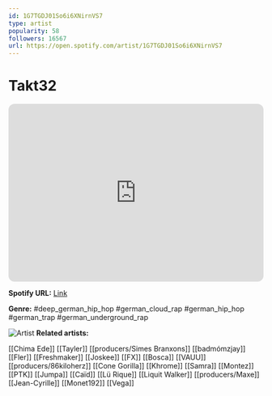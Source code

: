 ```yaml
---
id: 1G7TGDJ01So6i6XNirnVS7
type: artist
popularity: 58
followers: 16567
url: https://open.spotify.com/artist/1G7TGDJ01So6i6XNirnVS7
---
```

# Takt32

<iframe style="border-radius:12px" src="https://open.spotify.com/embed/artist/1G7TGDJ01So6i6XNirnVS7" width="100%" height="352" frameBorder="0" allowfullscreen="" allow="autoplay; clipboard-write; encrypted-media; fullscreen; picture-in-picture" loading="lazy"></iframe>

**Spotify URL:** [Link](https://open.spotify.com/artist/1G7TGDJ01So6i6XNirnVS7)

**Genre:**  #deep_german_hip_hop #german_cloud_rap #german_hip_hop #german_trap #german_underground_rap

![Artist](https://i.scdn.co/image/ab6761610000e5eb3d6117033eebe3c5c6ec2f83)
**Related artists:**

[[Chima Ede]]
[[Tayler]]
[[producers/Simes Branxons]]
[[badmómzjay]]
[[Fler]]
[[Freshmaker]]
[[Joskee]]
[[FX]]
[[Bosca]]
[[VAUU]]
[[producers/86kiloherz]]
[[Cone Gorilla]]
[[Khrome]]
[[Samra]]
[[Montez]]
[[PTK]]
[[Jumpa]]
[[Caïd]]
[[Lü Rique]]
[[Liquit Walker]]
[[producers/Maxe]]
[[Jean-Cyrille]]
[[Monet192]]
[[Vega]]
